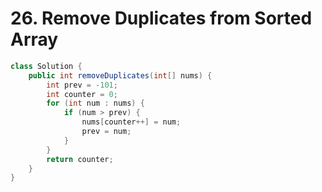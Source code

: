 # 26. Remove Duplicates from Sorted Array

```java
class Solution {
    public int removeDuplicates(int[] nums) {
        int prev = -101;
        int counter = 0;
        for (int num : nums) {
            if (num > prev) {
                nums[counter++] = num;
                prev = num;
            }
        }
        return counter;
    }
}
```